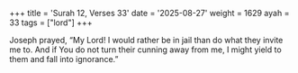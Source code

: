 +++
title = 'Surah 12, Verses 33'
date = '2025-08-27'
weight = 1629
ayah = 33
tags = ["lord"]
+++

Joseph prayed, “My Lord! I would rather be in jail than do what they invite me to. And if You do not turn their cunning away from me, I might yield to them and fall into ignorance.”